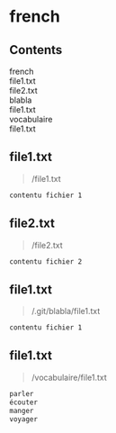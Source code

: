 <h1><i class="fas fa-code"></i>  french</h1>

## Contents


<div class="filetree"><div class="folder x"><span class="fas fa-folder"></span>french</div>
<div class="file x"><span class="far fa-file-alt"></span>file1.txt</div>
<div class="file x"><span class="far fa-file-alt"></span>file2.txt</div>
<div class="folder xxx"><span class="fas fa-folder"></span>blabla</div>
<div class="file xxx"><span class="far fa-file-alt"></span>file1.txt</div>
<div class="folder xx"><span class="fas fa-folder"></span>vocabulaire</div>
<div class="file xx"><span class="far fa-file-alt"></span>file1.txt</div></div>



## file1.txt

> /file1.txt

```txt
contentu fichier 1
```

## file2.txt

> /file2.txt

```txt
contentu fichier 2
```

## file1.txt

> /.git/blabla/file1.txt

```txt
contentu fichier 1
```

## file1.txt

> /vocabulaire/file1.txt

```txt
parler
écouter
manger
voyager

```
